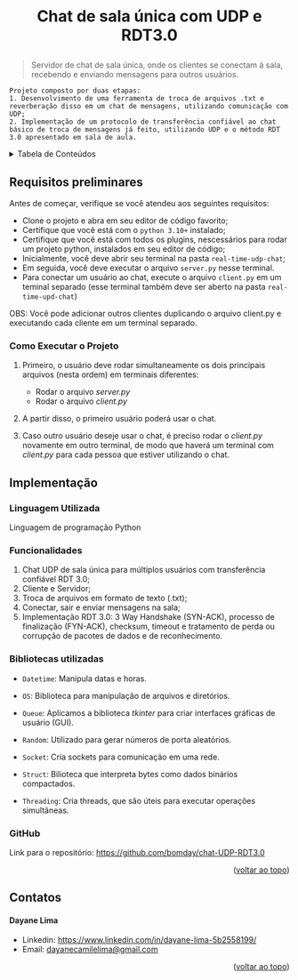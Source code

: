 <a name="readme-top"></a>
# <p align="center">Chat de sala única com UDP e RDT3.0</p>

> Servidor de chat de sala única, onde os clientes se conectam à sala, recebendo e enviando mensagens para outros usuários.

```
Projeto composto por duas etapas:
1. Desenvolvimento de uma ferramenta de troca de arquivos .txt e reverberação disso em um chat de mensagens, utilizando comunicação com UDP;
2. Implementação de um protocolo de transferência confiável ao chat básico de troca de mensagens já feito, utilizando UDP e o método RDT 3.0 apresentado em sala de aula.
```

<details>
  <summary>Tabela de Conteúdos</summary>
    <ol>
        <li><a href="#requisitos-preliminares">Requisitos preliminares</a></li>
        <li>
        <a href="#implementação">Implementação</a>
        <ul>
            <li><a href="#linguagem-utilizada">Linguagem Utilizada</a></li>
            <li><a href="#funcionalidades">Funcionalidades</a></li>
            <li><a href="#bibliotecas-utilizadas">Bibliotecas Utilizadas</a></li>
            <li><a href="#github">GitHub</a></li>
        </ul>
        </li>
        <li><a href="#contatos">Contatos</a></li>
    </ol>
</details>

## Requisitos preliminares

Antes de começar, verifique se você atendeu aos seguintes requisitos:

* Clone o projeto e abra em seu editor de código favorito;
* Certifique que você está com o `python 3.10+` instalado;
* Certifique que você está com todos os plugins, nescessários para rodar um projeto python, instalados em seu editor de código;
* Inicialmente, você deve abrir seu terminal na pasta `real-time-udp-chat`;
* Em seguida, você deve executar o arquivo `server.py` nesse terminal.
* Para conectar um usuário ao chat, execute o arquivo `client.py` em um teminal separado (esse terminal também deve ser aberto na pasta `real-time-upd-chat`)

OBS: Você pode adicionar outros clientes duplicando o arquivo client.py e executando cada cliente em um terminal separado.

### Como Executar o Projeto

1. Primeiro, o usuário deve rodar simultaneamente os dois principais arquivos (nesta ordem) em terminais diferentes:
   - Rodar o arquivo _server.py_
   - Rodar o arquivo _client.py_

2. A partir disso, o primeiro usuário poderá usar o chat.

3. Caso outro usuário deseje usar o chat, é preciso rodar o _client.py_ novamente em outro terminal, de modo que haverá um terminal com _client.py_ para cada pessoa que estiver utilizando o chat.

## Implementação

### Linguagem Utilizada

Linguagem de programação Python

### Funcionalidades

1. Chat UDP de sala única para múltiplos usuários com transferência confiável RDT 3.0; 
2. Cliente e Servidor;
3. Troca de arquivos em formato de texto (.txt);
4. Conectar, sair e enviar mensagens na sala;
5. Implementação RDT 3.0: 3 Way Handshake (SYN-ACK), processo de finalização (FYN-ACK), checksum, timeout e tratamento de perda ou corrupção de pacotes de dados e de reconhecimento.

### Bibliotecas utilizadas

- `Datetime`: Manipula datas e horas.

- `OS`: Biblioteca para manipulação de arquivos e diretórios.

- `Queue`: Aplicamos a biblioteca _tkinter_ para criar interfaces gráficas de usuário (GUI).
  
- `Random`: Utilizado para gerar números de porta aleatórios.

- `Socket`: Cria sockets para comunicação em uma rede.

- `Struct`: Bilioteca que interpreta bytes como dados binários compactados.

- `Threading`: Cria threads, que são úteis para executar operações simultâneas.

### GitHub

Link para o repositório: 
https://github.com/bomday/chat-UDP-RDT3.0

<p align="right">(<a href="#readme-top">voltar ao topo</a>)</p>

## Contatos
#### Dayane Lima
- Linkedin: https://www.linkedin.com/in/dayane-lima-5b2558199/
- Email: dayanecamilelima@gmail.com 

<p align="right">(<a href="#readme-top">voltar ao topo</a>)</p>